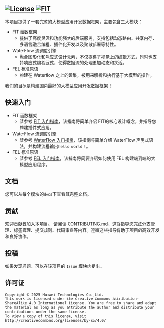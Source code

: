 [![License](https://img.shields.io/badge/license-Apache%202-4EB1BA.svg)](https://www.apache.org/licenses/LICENSE-2.0.html) [![FIT](https://img.shields.io/badge/FIT-hello-06A0CE)](https://open.codehub.huawei.com/innersource/Jade_G/jade/wiki?categoryId=8&sn=WIKI202405243622224)
----------
本项目提供了一套完整的大模型应用开发数据框架，主要包含三大模块：
- FIT 函数框架 
  - 提供了高度灵活和功能强大的后端服务，支持包括动态路由、共享内存、多语言融合编程、插件化开发以及聚散部署等特性。
- WaterFlow 流调度引擎 
  - 融合图形化和响应式设计元素，不仅提供了视觉上的编辑方式，同时也支持响应式编程范式，使得数据流的处理更加动态和灵活。
- FEL 标准原语 
  - 构建在 Waterflow 之上的超集，被用来解析和执行基于大模型的操作。

我们的目标是构建国内最好的大模型应用开发数据框架！


## 快速入门

- FIT 函数框架 
  - 请参考 [FIT 入门指南](framework%2Ffit%2Fjava%2FQuickStart.md)，该指南将简单介绍  FIT的核心设计概念，并指导您构建插件式应用。
- WaterFlow 流调度引擎 
  - 请参考 [WaterFlow 入门指南](framework%2Fwaterflow%2Fjava%2Fwaterflow-core%2FREADME.md)，该指南将简单介绍 WaterFlow 声明式语法，并构建流程输出`hello world！`。
- FEL 标准原语 
  - 请参考 [FEL 入门指南](framework%2Ffel%2Fjava%2Ffel-core%2Freadme.md)，该指南将简要介绍如何使用 FEL 构建端到端的大模型应用程序。


## 文档

您可以从每个模块的`docs`下查看其完整文档。

## 贡献

欢迎贡献者加入本项目。
请阅读 [CONTRIBUTING.md](CONTRIBUTING.md)，这将指导您完成分支管理、标签管理、提交规则、代码审查等内容。遵循这些指导有助于项目的高效开发和良好协作。

## 投稿

如果发现问题，可以在该项目的 `Issue` 模块内提出。

## 许可证
```
Copyright © 2025 Huawei Technologies Co.,Ltd.
This work is licensed under the Creative Commons Attribution-ShareAlike 4.0 International License. You are free to share and adapt the material as long as you attribute the author and distribute your contributions under the same license.
To view a copy of this license, visit http://creativecommons.org/licenses/by-sa/4.0/
```
